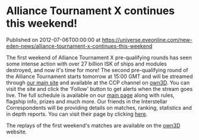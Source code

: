 # Alliance Tournament X continues this weekend!
Published on 2012-07-06T00:00:00 at https://universe.eveonline.com/new-eden-news/alliance-tournament-x-continues-this-weekend

The first weekend of Alliance Tournament X pre-qualifying rounds has seen some intense action with over 27 billion ISK of ships and modules destroyed, and now it's time for more! The second pre-qualifying round of the Alliance Tournament starts tomorrow at 15:00 GMT and will be streamed through [our main site](http://community.eveonline.com/en/tournament/evetv) and available at the CCP channel on [own3D](http://www.own3d.tv/CCPGames). You can visit the site and click the 'Follow' button to get alerts when the stream goes live. The full schedule is available on our [main page](http://community.eveonline.com/en/tournament/) along with rules, flagship info, prizes and much more. Our friends in the Interstellar Correspondents will be providing details on matches, ranking, statistics and in depth reports. You can visit their page by clicking [here](http://at.eve-ic.net/10/).

The replays of the first weekend's matches are available on the [own3D](http://www.own3d.tv/CCPGames) website.
